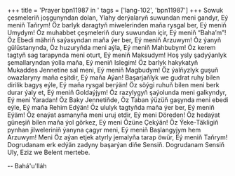 +++
title = 'Prayer bpn11987 in '
tags = ['lang-102', 'bpn11987']
+++
Sowuk çesmeleriň joşgunyndan dolan, Ylahy derýalaryň suwundan meni gandyr, Eý meniň Taňrym! Öz barlyk daragtyň miwelerinden maňa rysgal ber, Eý meniň Umydym! Öz muhabbet çeşmeleriň dury suwundan içir, Eý meniň “Baha’m”! Öz Ebedi mähriň saýasyndan maňa ýer ber, Eý meniň Arzuwym! Öz ýanyň gülüstanynda, Öz huzuryňda meni aýla, Eý meniň Mahbubym! Öz kerem tagtyň sag tarapynda meni oturt, Eý meniň Maksudym! Hoş ysly şadyýanlyk şemallaryndan ýolla maňa, Eý meniň Islegim! Öz barlyk hakykatyň Mukaddes Jennetine sal meni, Eý meniň Magbudym! Öz ýalňyzlyk guşuň owazlaryny maňa eşitdir, Eý maňa Aýan! Başarjaňlyk we gudrat ruhy bilen dirilik bagyş eýle, Eý maňa rysgal berýän! Öz söýgi ruhuň bilen meni berk durar ýaly et, Eý meniň Goldaýjym! Öz razylygyň şaýolunda meni galkyndyr, Eý meni Ýaradan!
    Öz Baky Jennetiňde, Öz Taban ýüzüň gaşynda meni ebedi eýle, Eý maňa Rehim Edýän! Öz ululyk tagtyňda maňa ýer ber, Eý meniň Eýäm! Öz enaýat asmanyňa meni uruj etdir, Eý meni Döreden! Öz hedaýat güneşiň bilen maňa ýol görkez, Eý meni Özüne Çekýän! Öz Ýeke-Täkligiň pynhan jilweleriniň ýanyna çagyr meni, Eý meniň Başlangyjym hem Arzuwym! Meni Öz aýan etjek atyrly jemalyňa tarap öwür, Eý meniň Taňrym!
    Dogrudanam erk edýän zadyny başarýan diňe Sensiň. Dogrudanam Sensiň Uly, Eziz we Belent mertebe.

-- Bahá'u'lláh
